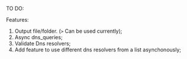 TO DO:

Features:
1. Output file/folder. (`>` Can be used currently);
2. Async dns_queries;
3. Validate Dns resolvers;
4. Add feature to use different dns resolvers from a list asynchonously;